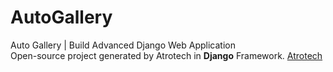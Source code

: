 # AutoGallery

Auto Gallery | Build Advanced Django Web Application
<br>
Open-source project generated by Atrotech in **Django** Framework. [Atrotech](https://atrotech.ir/)
